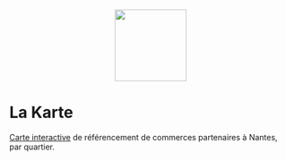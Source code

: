 </br>

<p align="center"><img src="https://github.com/gdelaunay/lakarte/assets/55590623/d3a9dcb1-e9d5-4593-b971-9dd5d4d8b96b" width="128"/></p>

# La Karte

[Carte interactive](https://gdelaunay.github.io/lakarte/) de référencement de commerces partenaires à Nantes, par quartier. 
